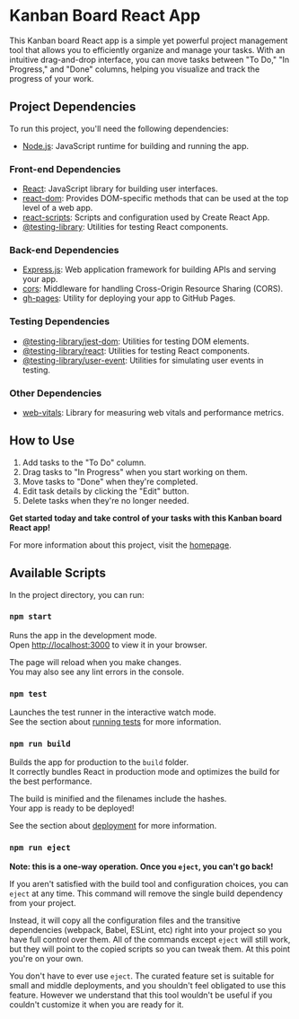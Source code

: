 # Kanban Board React App

This Kanban board React app is a simple yet powerful project management tool that allows you to efficiently organize and manage your tasks. With an intuitive drag-and-drop interface, you can move tasks between "To Do," "In Progress," and "Done" columns, helping you visualize and track the progress of your work.

## Project Dependencies

To run this project, you'll need the following dependencies:

- [Node.js](https://nodejs.org/): JavaScript runtime for building and running the app.

### Front-end Dependencies

- [React](https://reactjs.org/): JavaScript library for building user interfaces.
- [react-dom](https://reactjs.org/docs/react-dom.html): Provides DOM-specific methods that can be used at the top level of a web app.
- [react-scripts](https://reactjs.org/docs/react-scripts.html): Scripts and configuration used by Create React App.
- [@testing-library](https://testing-library.com/): Utilities for testing React components.

### Back-end Dependencies

- [Express.js](https://expressjs.com/): Web application framework for building APIs and serving your app.
- [cors](https://www.npmjs.com/package/cors): Middleware for handling Cross-Origin Resource Sharing (CORS).
- [gh-pages](https://www.npmjs.com/package/gh-pages): Utility for deploying your app to GitHub Pages.

### Testing Dependencies

- [@testing-library/jest-dom](https://testing-library.com/docs/queries/about/): Utilities for testing DOM elements.
- [@testing-library/react](https://testing-library.com/docs/queries/about/): Utilities for testing React components.
- [@testing-library/user-event](https://testing-library.com/docs/ecosystem-user-event/about/): Utilities for simulating user events in testing.

### Other Dependencies

- [web-vitals](https://www.npmjs.com/package/web-vitals): Library for measuring web vitals and performance metrics.

## How to Use

1. Add tasks to the "To Do" column.
2. Drag tasks to "In Progress" when you start working on them.
3. Move tasks to "Done" when they're completed.
4. Edit task details by clicking the "Edit" button.
5. Delete tasks when they're no longer needed.

**Get started today and take control of your tasks with this Kanban board React app!**

For more information about this project, visit the [homepage](https://NirajPujari.github.io/Kanban-Board).

## Available Scripts

In the project directory, you can run:

### `npm start`

Runs the app in the development mode.\
Open [http://localhost:3000](http://localhost:3000) to view it in your browser.

The page will reload when you make changes.\
You may also see any lint errors in the console.

### `npm test`

Launches the test runner in the interactive watch mode.\
See the section about [running tests](https://facebook.github.io/create-react-app/docs/running-tests) for more information.

### `npm run build`

Builds the app for production to the `build` folder.\
It correctly bundles React in production mode and optimizes the build for the best performance.

The build is minified and the filenames include the hashes.\
Your app is ready to be deployed!

See the section about [deployment](https://facebook.github.io/create-react-app/docs/deployment) for more information.

### `npm run eject`

**Note: this is a one-way operation. Once you `eject`, you can't go back!**

If you aren't satisfied with the build tool and configuration choices, you can `eject` at any time. This command will remove the single build dependency from your project.

Instead, it will copy all the configuration files and the transitive dependencies (webpack, Babel, ESLint, etc) right into your project so you have full control over them. All of the commands except `eject` will still work, but they will point to the copied scripts so you can tweak them. At this point you're on your own.

You don't have to ever use `eject`. The curated feature set is suitable for small and middle deployments, and you shouldn't feel obligated to use this feature. However we understand that this tool wouldn't be useful if you couldn't customize it when you are ready for it.
